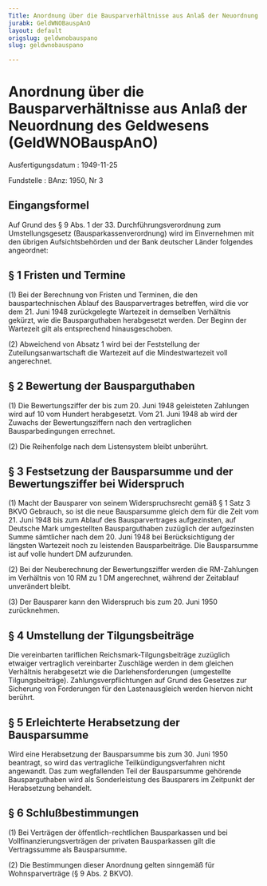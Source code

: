 ```yaml
---
Title: Anordnung über die Bausparverhältnisse aus Anlaß der Neuordnung des Geldwesens
jurabk: GeldWNOBauspAnO
layout: default
origslug: geldwnobauspano
slug: geldwnobauspano

---
```


# Anordnung über die Bausparverhältnisse aus Anlaß der Neuordnung des Geldwesens (GeldWNOBauspAnO)

Ausfertigungsdatum
:   1949-11-25

Fundstelle
:   BAnz: 1950, Nr 3



## Eingangsformel

Auf Grund des § 9 Abs. 1 der 33. Durchführungsverordnung zum Umstellungsgesetz (Bausparkassenverordnung) wird im Einvernehmen mit den übrigen Aufsichtsbehörden und der Bank deutscher Länder folgendes angeordnet:


## § 1 Fristen und Termine

(1) Bei der Berechnung von Fristen und Terminen, die den bauspartechnischen Ablauf des Bausparvertrages betreffen, wird die vor dem 21. Juni 1948 zurückgelegte Wartezeit in demselben Verhältnis gekürzt, wie die Bausparguthaben herabgesetzt werden. Der Beginn der Wartezeit gilt als entsprechend hinausgeschoben.

(2) Abweichend von Absatz 1 wird bei der Feststellung der Zuteilungsanwartschaft die Wartezeit auf die Mindestwartezeit voll angerechnet.


## § 2 Bewertung der Bausparguthaben

(1) Die Bewertungsziffer der bis zum 20. Juni 1948 geleisteten Zahlungen wird auf 10 vom Hundert herabgesetzt. Vom 21. Juni 1948 ab wird der Zuwachs der Bewertungsziffern nach den vertraglichen Bausparbedingungen errechnet.

(2) Die Reihenfolge nach dem Listensystem bleibt unberührt.


## § 3 Festsetzung der Bausparsumme und der Bewertungsziffer bei Widerspruch

(1) Macht der Bausparer von seinem Widerspruchsrecht gemäß § 1 Satz 3 BKVO Gebrauch, so ist die neue Bausparsumme gleich dem für die Zeit vom 21. Juni 1948 bis zum Ablauf des Bausparvertrages aufgezinsten, auf Deutsche Mark umgestellten Bausparguthaben zuzüglich der aufgezinsten Summe sämtlicher nach dem 20. Juni 1948 bei Berücksichtigung der längsten Wartezeit noch zu leistenden Bausparbeiträge. Die Bausparsumme ist auf volle hundert DM aufzurunden.

(2) Bei der Neuberechnung der Bewertungsziffer werden die RM-Zahlungen im Verhältnis von 10 RM zu 1 DM angerechnet, während der Zeitablauf unverändert bleibt.

(3) Der Bausparer kann den Widerspruch bis zum 20. Juni 1950 zurücknehmen.


## § 4 Umstellung der Tilgungsbeiträge

Die vereinbarten tariflichen Reichsmark-Tilgungsbeiträge zuzüglich etwaiger vertraglich vereinbarter Zuschläge werden in dem gleichen Verhältnis herabgesetzt wie die Darlehensforderungen (umgestellte Tilgungsbeiträge). Zahlungsverpflichtungen auf Grund des Gesetzes zur Sicherung von Forderungen für den Lastenausgleich werden hiervon nicht berührt.


## § 5 Erleichterte Herabsetzung der Bausparsumme

Wird eine Herabsetzung der Bausparsumme bis zum 30. Juni 1950 beantragt, so wird das vertragliche Teilkündigungsverfahren nicht angewandt. Das zum wegfallenden Teil der Bausparsumme gehörende Bausparguthaben wird als Sonderleistung des Bausparers im Zeitpunkt der Herabsetzung behandelt.


## § 6 Schlußbestimmungen

(1) Bei Verträgen der öffentlich-rechtlichen Bausparkassen und bei Vollfinanzierungsverträgen der privaten Bausparkassen gilt die Vertragssumme als Bausparsumme.

(2) Die Bestimmungen dieser Anordnung gelten sinngemäß für Wohnsparverträge (§ 9 Abs. 2 BKVO).

